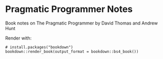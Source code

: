 # Pragmatic Programmer Notes

Book notes on The Pragmatic Programmer by David Thomas and Andrew Hunt

Render with:

```
# install.packages("bookdown")
bookdown::render_book(output_format = bookdown::bs4_book())
```
